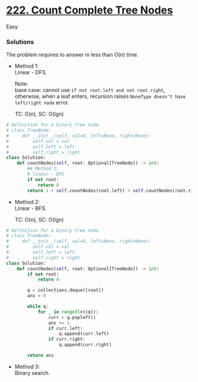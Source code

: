 # [222. Count Complete Tree Nodes](https://leetcode.com/problems/count-complete-tree-nodes/description/?envType=study-plan-v2&envId=top-interview-150)

Easy

### Solutions

The problem requires to answer in less than O(n) time.

- Method 1:\
  Linear - DFS.

  Note:\
  base case: cannot use `if not root.left and not root.right`, otherwise, when a leaf enters, recursion raises `NoneType doesn't have left/right node` error.

  TC: O(n), SC: O(lgn)
  
```python
# Definition for a binary tree node.
# class TreeNode:
#     def __init__(self, val=0, left=None, right=None):
#         self.val = val
#         self.left = left
#         self.right = right
class Solution:
    def countNodes(self, root: Optional[TreeNode]) -> int:
        ## Method 2:
        # linear - DFS
        if not root:
            return 0
        return 1 + self.countNodes(root.left) + self.countNodes(root.right)
```

- Method 2:\
  Linear - BFS.

  TC: O(n), SC: O(lgn)
```python
# Definition for a binary tree node.
# class TreeNode:
#     def __init__(self, val=0, left=None, right=None):
#         self.val = val
#         self.left = left
#         self.right = right
class Solution:
    def countNodes(self, root: Optional[TreeNode]) -> int:
        if not root:
            return 0

        q = collections.deque([root])
        ans = 0

        while q:
            for _ in range(len(q)):
                curr = q.popleft()
                ans += 1
                if curr.left:
                    q.append(curr.left)
                if curr.right:
                    q.append(curr.right)

        return ans
```

- Method 3:\
  Binary search.
